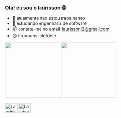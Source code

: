 ### Olá! eu sou o laurisson 😁

- 🔭 atualmente nao estou trabalhando
- 🌱 estudando engenharia de software
- 📫 contate-me no email: laurisson12@gmail.com
- 😄 Pronouns: ele/dele

<div>
  <a href="https://github.com//laurisson">
    <img height="180em" src="https://github-readme-stats.vercel.app/api?username=Laurisson&show_icons=true&theme=dark&include_all_commits=true&count_private=true"/>
    <img height="180em" src="https://github-readme-stats.vercel.app/api/top-langs/?username=Laurisson&layout=compact&langs_count=16&theme=dark"/>
    </div>
  <div style="display:inline_blok"><br>
<img aling="center"alt="Laurisson-Python" height="30" width="40" src="https://raw.githubusercontent.com/devicon/master/icons/python/python-original.svg">
    <img aling="center"alt="Laurisson-HTML" height="30" width="40" src="https://raw.githubusercontent.com/devicon/master/icons/html15/html15-original.svg">
</div>

